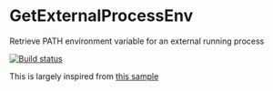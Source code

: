 # GetExternalProcessEnv

Retrieve PATH environment variable for an external running process

[![Build status](https://ci.appveyor.com/api/projects/status/wbwv13ycecoypnf4?svg=true)](https://ci.appveyor.com/project/Ketchoutchou/getexternalprocessenv)

This is largely inspired from [this sample](https://blog.gapotchenko.com/eazfuscator.net/reading-environment-variables)
